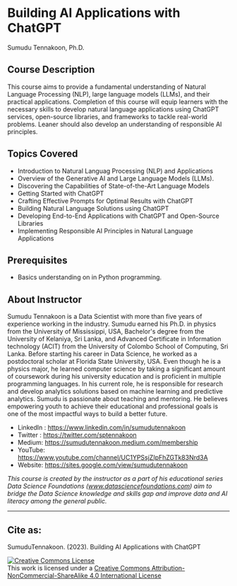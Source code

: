 # Building AI Applications with ChatGPT

Sumudu Tennakoon, Ph.D.

## Course Description
This course aims to provide a fundamental understanding of Natural Language Processing (NLP), large language models (LLMs), and their practical applications. Completion of this course will equip learners with the necessary skills to develop natural language applications using ChatGPT services, open-source libraries, and frameworks to tackle real-world problems. Leaner should also develop an understanding of responsible AI principles.


## Topics Covered
- Introduction to Natural Languag Processing (NLP)  and Applications 
- Overview of the Generative AI and Large Language Models (LLMs).
- Discovering the Capabilities of State-of-the-Art Language Models
- Getting Started with ChatGPT
- Crafting Effective Prompts for Optimal Results with ChatGPT
- Building Natural Language Solutions using ChatGPT
- Developing End-to-End Applications with ChatGPT and Open-Source Libraries
- Implementing Responsible AI Principles in Natural Language Applications

## Prerequisites
- Basics understanding on in Python programming.
  
<!--- ## Course Syllabus -->

## About Instructor
Sumudu Tennakoon is a Data Scientist with more than five years of experience working in the industry. Sumudu earned his Ph.D. in physics from the University of Mississippi, USA, Bachelor's degree from the University of Kelaniya, Sri Lanka, and Advanced Certificate in Information technology (ACIT) from the University of Colombo School of Computing, Sri Lanka. Before starting his career in Data Science, he worked as a postdoctoral scholar at Florida State University, USA. Even though he is a physics major, he learned computer science by taking a significant amount of coursework during his university education and is proficient in multiple programming languages. In his current role, he is responsible for research and develop analytics solutions based on machine learning and predictive analytics. Sumudu is passionate about teaching and mentoring. He believes empowering youth to achieve their educational and professional goals is one of the most impactful ways to build a better future.

- LinkedIn : https://www.linkedin.com/in/sumudutennakoon
- Twitter : https://twitter.com/sptennakoon
- Medium: https://sumudutennakoon.medium.com/membership
- YouTube: https://www.youtube.com/channel/UC1YPSsjZIpFhZGTk83Nrd3A
- Website: https://sites.google.com/view/sumudutennakoon

*This course is created by the instructor as a part of his educational series Data Science Foundations (www.datasciencefoundations.com) aim to bridge the Data Science knowledge and skills gap and improve data and AI literacy among the general public.* 

<hr/>

## Cite as:
SumuduTennakoon. (2023). Building AI Applications with ChatGPT


<a rel="license" href="http://creativecommons.org/licenses/by-nc-sa/4.0/"><img alt="Creative Commons License" style="border-width:0" src="https://i.creativecommons.org/l/by-nc-sa/4.0/88x31.png" /></a><br />This work is licensed under a <a rel="license" href="http://creativecommons.org/licenses/by-nc-sa/4.0/">Creative Commons Attribution-NonCommercial-ShareAlike 4.0 International License</a>
